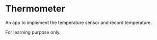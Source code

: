 # Thermometer

An app to implement the temperature sensor and record temperature.

For learning purpose only.
